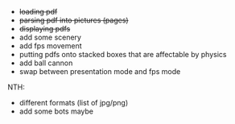  * ~~loading pdf~~
 * ~~parsing pdf into pictures (pages)~~
 * ~~displaying pdfs~~
 * add some scenery
 * add fps movement
 * putting pdfs onto stacked boxes that are affectable by physics
 * add ball cannon
 * swap between presentation mode and fps mode
 
 NTH:
 * different formats (list of jpg/png)
 * add some bots maybe